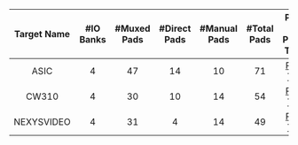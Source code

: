 <!--
DO NOT EDIT THIS FILE DIRECTLY.
It has been generated with the following command:
util/topgen.py -t hw/top_earlgrey/data/top_earlgrey.hjson -o hw/top_earlgrey/

-->

|  Target Name  |  #IO Banks  |  #Muxed Pads  |  #Direct Pads  |  #Manual Pads  |  #Total Pads  |                                  Pinout / Pinmux Tables                                  |
|:-------------:|:-----------:|:-------------:|:--------------:|:--------------:|:-------------:|:----------------------------------------------------------------------------------------:|
|     ASIC      |      4      |      47       |       14       |       10       |      71       |    [Pinout Table](../../../top_earlgrey/ip/pinmux/doc/autogen/pinout_asic/index.html)    |
|     CW310     |      4      |      30       |       10       |       14       |      54       |   [Pinout Table](../../../top_earlgrey/ip/pinmux/doc/autogen/pinout_cw310/index.html)    |
|  NEXYSVIDEO   |      4      |      31       |       4        |       14       |      49       | [Pinout Table](../../../top_earlgrey/ip/pinmux/doc/autogen/pinout_nexysvideo/index.html) |